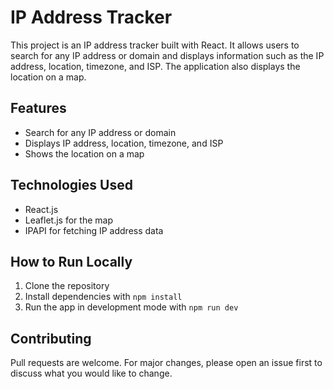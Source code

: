 # IP Address Tracker

This project is an IP address tracker built with React. It allows users to search for any IP address or domain and displays information such as the IP address, location, timezone, and ISP. The application also displays the location on a map.

## Features

- Search for any IP address or domain
- Displays IP address, location, timezone, and ISP
- Shows the location on a map

## Technologies Used

- React.js
- Leaflet.js for the map
- IPAPI for fetching IP address data

## How to Run Locally

1. Clone the repository
2. Install dependencies with `npm install`
3. Run the app in development mode with `npm run dev`

## Contributing

Pull requests are welcome. For major changes, please open an issue first to discuss what you would like to change.
